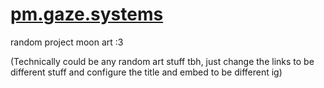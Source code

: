 # [pm.gaze.systems](https://pm.gaze.systems)

random project moon art :3

(Technically could be any random art stuff tbh, just change the links to be different stuff and configure the title and embed to be different ig)
